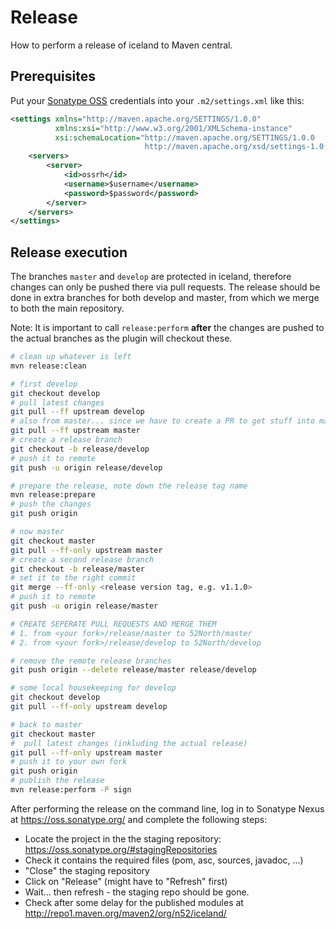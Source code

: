 # Release

How to perform a release of iceland to Maven central.

## Prerequisites

Put your [Sonatype OSS](https://oss.sonatype.org/) credentials into your `.m2/settings.xml` like this:

```xml
<settings xmlns="http://maven.apache.org/SETTINGS/1.0.0"
          xmlns:xsi="http://www.w3.org/2001/XMLSchema-instance"
          xsi:schemaLocation="http://maven.apache.org/SETTINGS/1.0.0
                              http://maven.apache.org/xsd/settings-1.0.0.xsd">
    <servers>
        <server>
            <id>ossrh</id>
            <username>$username</username>
            <password>$password</password>
        </server>
    </servers>
</settings>
```

## Release execution

The branches ``master`` and ``develop`` are protected in iceland, therefore changes can only be pushed there via pull requests. The release should be done in extra branches for both develop and master, from which we merge to both the main repository.

Note: It is important to call `release:perform` **after** the changes are pushed to the actual branches as the plugin will checkout these.

```sh
# clean up whatever is left
mvn release:clean

# first develop
git checkout develop
# pull latest changes
git pull --ff upstream develop
# also from master... since we have to create a PR to get stuff into master, the master should now be one commit further than the last release tag
git pull --ff upstream master
# create a release branch
git checkout -b release/develop
# push it to remote
git push -u origin release/develop

# prepare the release, note down the release tag name
mvn release:prepare
# push the changes
git push origin

# now master
git checkout master
git pull --ff-only upstream master
# create a second release branch
git checkout -b release/master
# set it to the right commit
git merge --ff-only <release version tag, e.g. v1.1.0>
# push it to remote
git push -u origin release/master

# CREATE SEPERATE PULL REQUESTS AND MERGE THEM
# 1. from <your fork>/release/master to 52North/master
# 2. from <your fork>/release/develop to 52North/develop

# remove the remote release branches
git push origin --delete release/master release/develop

# some local housekeeping for develop
git checkout develop
git pull --ff-only upstream develop

# back to master
git checkout master
#  pull latest changes (inkluding the actual release)
git pull --ff-only upstream master
# push it to your own fork
git push origin
# publish the release
mvn release:perform -P sign
```

After performing the release on the command line, log in to Sonatype Nexus at https://oss.sonatype.org/ and complete the following steps:

* Locate the project in the the staging repository: https://oss.sonatype.org/#stagingRepositories
* Check it contains the required files (pom, asc, sources, javadoc, ...)
* "Close" the staging repository
* Click on "Release" (might have to "Refresh" first)
* Wait... then refresh - the staging repo should be gone.
* Check after some delay for the published modules at http://repo1.maven.org/maven2/org/n52/iceland/